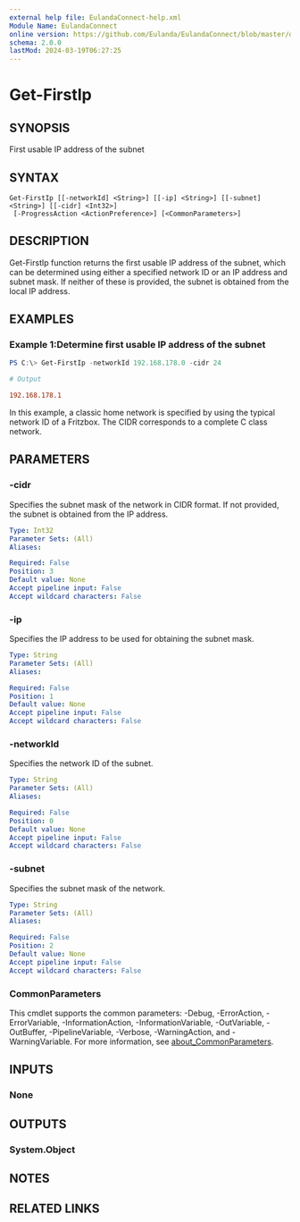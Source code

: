 ```yaml
---
external help file: EulandaConnect-help.xml
Module Name: EulandaConnect
online version: https://github.com/Eulanda/EulandaConnect/blob/master/docs/Get-FirstIp.md
schema: 2.0.0
lastMod: 2024-03-19T06:27:25
---
```


# Get-FirstIp

## SYNOPSIS
First usable IP address of the subnet

## SYNTAX

```
Get-FirstIp [[-networkId] <String>] [[-ip] <String>] [[-subnet] <String>] [[-cidr] <Int32>]
 [-ProgressAction <ActionPreference>] [<CommonParameters>]
```

## DESCRIPTION
Get-FirstIp function returns the first usable IP address of the subnet, which can be determined using either a specified network ID or an IP address and subnet mask. If neither of these is provided, the subnet is obtained from the local IP address.

## EXAMPLES

### Example 1:Determine first usable IP address of the subnet
```powershell
PS C:\> Get-FirstIp -networkId 192.168.178.0 -cidr 24
```

```ini
# Output

192.168.178.1
```

In this example, a classic home network is specified by using the typical network ID of a Fritzbox. The CIDR corresponds to a complete C class network.

## PARAMETERS

### -cidr
Specifies the subnet mask of the network in CIDR format. If not provided, the subnet is obtained from the IP address.

```yaml
Type: Int32
Parameter Sets: (All)
Aliases:

Required: False
Position: 3
Default value: None
Accept pipeline input: False
Accept wildcard characters: False
```

### -ip
Specifies the IP address to be used for obtaining the subnet mask.

```yaml
Type: String
Parameter Sets: (All)
Aliases:

Required: False
Position: 1
Default value: None
Accept pipeline input: False
Accept wildcard characters: False
```

### -networkId
Specifies the network ID of the subnet.

```yaml
Type: String
Parameter Sets: (All)
Aliases:

Required: False
Position: 0
Default value: None
Accept pipeline input: False
Accept wildcard characters: False
```

### -subnet
Specifies the subnet mask of the network.

```yaml
Type: String
Parameter Sets: (All)
Aliases:

Required: False
Position: 2
Default value: None
Accept pipeline input: False
Accept wildcard characters: False
```


### CommonParameters
This cmdlet supports the common parameters: -Debug, -ErrorAction, -ErrorVariable, -InformationAction, -InformationVariable, -OutVariable, -OutBuffer, -PipelineVariable, -Verbose, -WarningAction, and -WarningVariable. For more information, see [about_CommonParameters](http://go.microsoft.com/fwlink/?LinkID=113216).

## INPUTS

### None

## OUTPUTS

### System.Object
## NOTES

## RELATED LINKS


